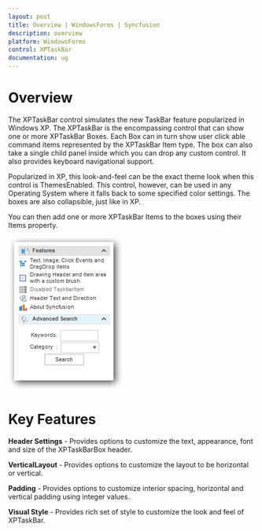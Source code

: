 ```yaml
---
layout: post
title: Overview | WindowsForms | Syncfusion
description: overview
platform: WindowsForms
control: XPTaskBar
documentation: ug
---
```

# Overview

The XPTaskBar control simulates the new TaskBar feature popularized in Windows XP. The XPTaskBar is the encompassing control that can show one or more XPTaskBar Boxes. Each Box can in turn show user click able command items represented by the XPTaskBar Item type. The box can also take a single child panel inside which you can drop any custom control. It also provides keyboard 
navigational support.

Popularized in XP, this look-and-feel can be the exact theme look when this control is ThemesEnabled. This control, however, can be used in any Operating System where it falls back to some specified color settings. The boxes are also collapsible, just like in XP.

You can then add one or more XPTaskBar Items to the boxes using their Items property.

 ![](Overview_images/XPTaskBar_Img6.png)


# Key Features

**Header Settings** - Provides options to customize the text, appearance, font and size of the XPTaskBarBox header.

**VerticalLayout** - Provides options to customize the layout to be horizontal or vertical.

**Padding** - Provides options to customize interior spacing, horizontal and vertical padding using integer values.

**Visual Style** - Provides rich set of style to customize the look and feel of XPTaskBar.